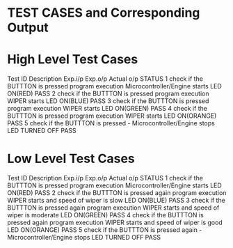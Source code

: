 # TEST CASES and Corresponding Output
# High Level Test Cases
Test ID 	Description	                     Exp.i/p	         Exp.o/p	                     Actual o/p	     STATUS
1	       check if the BUTTTON is pressed	program execution	 Microcontroller/Engine starts	LED ON(RED)   	PASS
2	       check if the BUTTTON is pressed	program execution	 WIPER starts                 	LED ON(BLUE)	  PASS
3	       check if the BUTTTON is pressed	program execution	 WIPER starts	                  LED ON(GREEN)	  PASS
4      	 check if the BUTTTON is pressed	program execution	 WIPER starts	                  LED ON(ORANGE)	PASS
5	       check if the BUTTTON is pressed	-               	 Microcontroller/Engine stops	  LED TURNED OFF	PASS
# Low Level Test Cases
Test ID	Description	Exp.i/p	Exp.o/p	Actual o/p	STATUS
1	check if the BUTTTON is pressed	program execution	Microcontroller/Engine starts	LED ON(RED)	PASS
2	check if the BUTTTON is pressed again	program execution	WIPER starts and speed of wiper is slow	LED ON(BLUE)	PASS
3	check if the BUTTTON is pressed again	program execution	WIPER starts and speed of wiper is moderate	LED ON(GREEN)	PASS
4	check if the BUTTTON is pressed again	program execution	WIPER starts and speed of wiper is good	LED ON(ORANGE)	PASS
5	check if the BUTTTON is pressed again	-	Microcontroller/Engine stops	LED TURNED OFF	PASS
